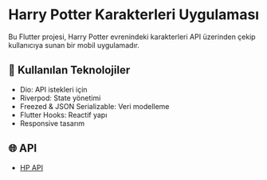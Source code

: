 # Harry Potter Karakterleri Uygulaması

Bu Flutter projesi, Harry Potter evrenindeki karakterleri API üzerinden çekip kullanıcıya sunan bir mobil uygulamadır.

## 🔧 Kullanılan Teknolojiler

-  Dio: API istekleri için
-  Riverpod: State yönetimi
-  Freezed & JSON Serializable: Veri modelleme
-  Flutter Hooks: Reactif yapı
-  Responsive tasarım

## 🌐 API
- [HP API](https://hp-api.onrender.com)
